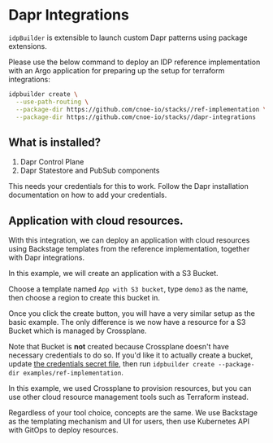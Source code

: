 # Dapr Integrations 

`idpBuilder` is extensible to launch custom Dapr patterns using package extensions. 

Please use the below command to deploy an IDP reference implementation with an Argo application for preparing up the setup for terraform integrations:

```bash
idpbuilder create \
  --use-path-routing \
  --package-dir https://github.com/cnoe-io/stacks//ref-implementation \
  --package-dir https://github.com/cnoe-io/stacks//dapr-integrations
```
## What is installed?

1. Dapr Control Plane
1. Dapr Statestore and PubSub components

This needs your credentials for this to work. Follow the Dapr installation documentation on how to add your credentials.

## Application with cloud resources.

With this integration, we can deploy an application with cloud resources using Backstage templates from the reference implementation, together with Dapr integrations.

In this example, we will create an application with a S3 Bucket.

Choose a template named `App with S3 bucket`, type `demo3` as the name, then choose a region to create this bucket in.

Once you click the create button, you will have a very similar setup as the basic example.
The only difference is we now have a resource for a S3 Bucket which is managed by Crossplane.

Note that Bucket is **not** created because Crossplane doesn't have necessary credentials to do so.
If you'd like it to actually create a bucket, update [the credentials secret file](crossplane-providers/provider-secret.yaml), then run `idpbuilder create --package-dir examples/ref-implementation`.

In this example, we used Crossplane to provision resources, but you can use other cloud resource management tools such as Terraform instead.

Regardless of your tool choice, concepts are the same. We use Backstage as the templating mechanism and UI for users, then use Kubernetes API with GitOps to deploy resources.
